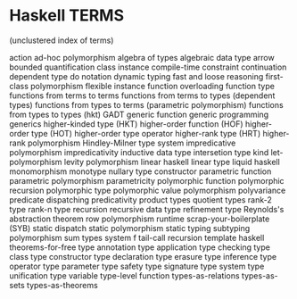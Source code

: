 # Haskell TERMS
(unclustered index of terms)


action
ad-hoc polymorphism
algebra of types
algebraic data type
arrow
bounded quantification
class instance
compile-time
constraint
continuation
dependent type
do notation
dynamic typing
fast and loose reasoning
first-class polymorphism
flexible instance
function overloading
function type
functions from terms to terms
functions from terms to types (dependent types)
functions from types to terms (parametric polymorphism)
functions from types to types (hkt)
GADT
generic function
generic programming
generics
higher-kinded type (HKT)
higher-order function (HOF)
higher-order type (HOT)
higher-order type operator
higher-rank type (HRT)
higher-rank polymorphism
Hindley-Milner type system
impredicative polymorphism
impredicativity
inductive data type
intersetion type
kind
let-polymorphism
levity polymorphism
linear haskell
linear type
liquid haskell
monomorphism
monotype
nullary type constructor
parametric function
parametric polymorphism
parametricity
polymorphic function
polymorphic recursion
polymorphic type
polymorphic value
polymorphism
polyvariance
predicate dispatching
predicativity
product types
quotient types
rank-2 type
rank-n type
recursion
recursive data type
refinement type
Reynolds's abstraction theorem
row polymorphism
runtime
scrap-your-boilerplate (SYB)
static dispatch
static polymorphism
static typing
subtyping polymorphism
sum types
system f
tail-call recursion
template haskell
theorems-for-free
type annotation
type application
type checking
type class
type constructor
type declaration
type erasure
type inference
type operator
type parameter
type safety
type signature
type system
type unification
type variable
type-level function
types-as-relations
types-as-sets
types-as-theorems
